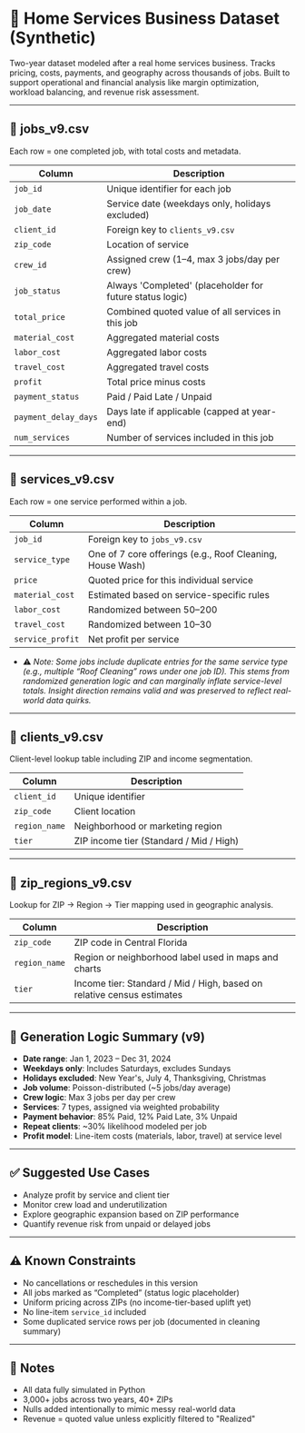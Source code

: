 # 🧼 Home Services Business Dataset (Synthetic)

Two-year dataset modeled after a real home services business. Tracks pricing, costs, payments, and geography across thousands of jobs. Built to support operational and financial analysis like margin optimization, workload balancing, and revenue risk assessment.

---

## 📄 jobs_v9.csv

Each row = one completed job, with total costs and metadata.

| Column               | Description                                                              |
|----------------------|--------------------------------------------------------------------------|
| `job_id`             | Unique identifier for each job                                           |
| `job_date`           | Service date (weekdays only, holidays excluded)                          |
| `client_id`          | Foreign key to `clients_v9.csv`                                          |
| `zip_code`           | Location of service                                                      |
| `crew_id`            | Assigned crew (1–4, max 3 jobs/day per crew)                             |
| `job_status`         | Always 'Completed' (placeholder for future status logic)                 |
| `total_price`        | Combined quoted value of all services in this job                        |
| `material_cost`      | Aggregated material costs                                                |
| `labor_cost`         | Aggregated labor costs                                                   |
| `travel_cost`        | Aggregated travel costs                                                  |
| `profit`             | Total price minus costs                                                  |
| `payment_status`     | Paid / Paid Late / Unpaid                                                |
| `payment_delay_days` | Days late if applicable (capped at year-end)                             |
| `num_services`       | Number of services included in this job                                  |

---

## 📄 services_v9.csv

Each row = one service performed within a job.

| Column           | Description                                               |
|------------------|-----------------------------------------------------------|
| `job_id`         | Foreign key to `jobs_v9.csv`                              |
| `service_type`   | One of 7 core offerings (e.g., Roof Cleaning, House Wash) |
| `price`          | Quoted price for this individual service                  |
| `material_cost`  | Estimated based on service-specific rules                 |
| `labor_cost`     | Randomized between $50–$200                               |
| `travel_cost`    | Randomized between $10–$30                                |
| `service_profit` | Net profit per service                                    |

- ⚠️ *Note: Some jobs include duplicate entries for the same service type (e.g., multiple “Roof Cleaning” rows under one job ID). This stems from randomized generation logic and can marginally inflate service-level totals. Insight direction remains valid and was preserved to reflect real-world data quirks.*

---

## 📄 clients_v9.csv

Client-level lookup table including ZIP and income segmentation.

| Column         | Description                                         |
|----------------|-----------------------------------------------------|
| `client_id`    | Unique identifier                                   |
| `zip_code`     | Client location                                     |
| `region_name`  | Neighborhood or marketing region                    |
| `tier`         | ZIP income tier (Standard / Mid / High)             |

---

## 📄 zip_regions_v9.csv

Lookup for ZIP → Region → Tier mapping used in geographic analysis.

| Column        | Description                                              |
|----------------|----------------------------------------------------------|
| `zip_code`     | ZIP code in Central Florida                              |
| `region_name`  | Region or neighborhood label used in maps and charts     |
| `tier`         | Income tier: Standard / Mid / High, based on relative census estimates |

---

## 🧪 Generation Logic Summary (v9)

- **Date range**: Jan 1, 2023 – Dec 31, 2024  
- **Weekdays only**: Includes Saturdays, excludes Sundays  
- **Holidays excluded**: New Year's, July 4, Thanksgiving, Christmas  
- **Job volume**: Poisson-distributed (~5 jobs/day average)  
- **Crew logic**: Max 3 jobs per day per crew  
- **Services**: 7 types, assigned via weighted probability  
- **Payment behavior**: 85% Paid, 12% Paid Late, 3% Unpaid  
- **Repeat clients**: ~30% likelihood modeled per job  
- **Profit model**: Line-item costs (materials, labor, travel) at service level

---

## ✅ Suggested Use Cases

- Analyze profit by service and client tier  
- Monitor crew load and underutilization  
- Explore geographic expansion based on ZIP performance  
- Quantify revenue risk from unpaid or delayed jobs

---

## ⚠️ Known Constraints

- No cancellations or reschedules in this version  
- All jobs marked as “Completed” (status logic placeholder)  
- Uniform pricing across ZIPs (no income-tier-based uplift yet)  
- No line-item `service_id` included  
- Some duplicated service rows per job (documented in cleaning summary)

---

## 📎 Notes

- All data fully simulated in Python  
- 3,000+ jobs across two years, 40+ ZIPs  
- Nulls added intentionally to mimic messy real-world data  
- Revenue = quoted value unless explicitly filtered to "Realized"